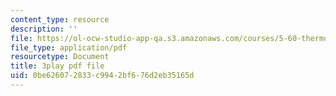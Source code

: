 ```yaml
---
content_type: resource
description: ''
file: https://ol-ocw-studio-app-qa.s3.amazonaws.com/courses/5-60-thermodynamics-kinetics-spring-2008/0be626072833c9942bf676d2eb35165d_Q7mrSQkSB9U.pdf
file_type: application/pdf
resourcetype: Document
title: 3play pdf file
uid: 0be62607-2833-c994-2bf6-76d2eb35165d
---
```

